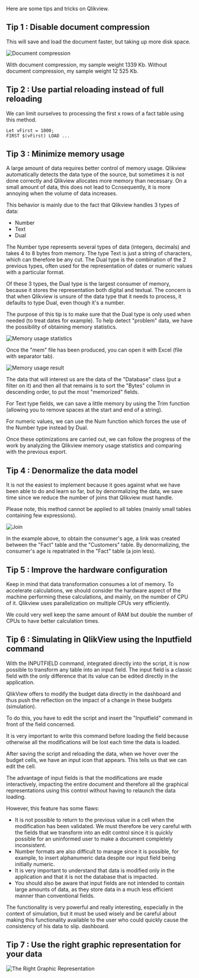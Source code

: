 Here are some tips and tricks on Qlikview.

## Tip 1 : Disable document compression

This will save and load the document faster, but taking up more disk space.

![Document compression](https://github.com/evandycke/qlikview-tips-tricks/blob/main/images/DocumentCompression.png)

With document compression, my sample weight 1339 Kb.
Without document compression, my sample weight 12 525 Kb.

## Tip 2 : Use partial reloading instead of full reloading

We can limit ourselves to processing the first x rows of a fact table using this method.

```
Let vFirst = 1000;
FIRST $(vFirst) LOAD ...
```

## Tip 3 : Minimize memory usage

A large amount of data requires better control of memory usage. Qlikview automatically detects the data type of the source, but sometimes it is not done correctly and Qlikview allocates more memory than necessary. On a small amount of data, this does not lead to Ccnsequently, it is more annoying when the volume of data increases.

This behavior is mainly due to the fact that Qlikview handles 3 types of data:
* Number
* Text
* Dual

The Number type represents several types of data (integers, decimals) and takes 4 to 8 bytes from memory. The type Text is just a string of characters, which can therefore be any cut. The Dual type is the combination of the 2 previous types, often used for the representation of dates or numeric values with a particular format.

Of these 3 types, the Dual type is the largest consumer of memory, because it stores the representation both digital and textual. The concern is that when Qlikview is unsure of the data type that it needs to process, it defaults to type Dual, even though it's a number.

The purpose of this tip is to make sure that the Dual type is only used when needed (to treat dates for example). To help detect "problem" data, we have the possibility of obtaining memory statistics.

![Memory usage statistics](https://github.com/evandycke/qlikview-tips-tricks/blob/main/images/MemoryUsage.png)

Once the "mem" file has been produced, you can open it with Excel (file with separator tab).

![Memory usage result](https://github.com/evandycke/qlikview-tips-tricks/blob/main/images/MemoryUsageResult.png)

The data that will interest us are the data of the "Database" class (put a filter on it) and then all that remains is to sort the "Bytes" column in descending order, to put the most "memorized" fields.

For Text type fields, we can save a little memory by using the Trim function (allowing you to remove spaces at the start and end of a string).

For numeric values, we can use the Num function which forces the use of the Number type instead by Dual.

Once these optimizations are carried out, we can follow the progress of the work by analyzing the Qlikview memory usage statistics and comparing with the previous export.

## Tip 4 : Denormalize the data model

It is not the easiest to implement because it goes against what we have been able to do and learn so far, but by denormalizing the data, we save time since we reduce the number of joins that Qlikview must handle.

Please note, this method cannot be applied to all tables (mainly small tables containing few expressions).

![Join](https://github.com/evandycke/qlikview-tips-tricks/blob/main/images/Join.png)

In the example above, to obtain the consumer's age, a link was created between the "Fact" table and the "Customers" table. By denormalizing, the consumer's age is repatriated in the "Fact" table (a join less).

## Tip 5 : Improve the hardware configuration

Keep in mind that data transformation consumes a lot of memory. To accelerate calculations, we should consider the hardware aspect of the machine performing these calculations, and mainly, on the number of CPU of it. Qlikview uses parallelization on multiple CPUs very efficiently.

We could very well keep the same amount of RAM but double the number of CPUs to have better calculation times.

## Tip 6 : Simulating in QlikView using the Inputfield command

With the INPUTFIELD command, integrated directly into the script, it is now possible to transform any table into an input field. The input field is a classic field with the only difference that its value can be edited directly in the application.

QlikView offers to modify the budget data directly in the dashboard and thus push the reflection on the impact of a change in these budgets (simulation).

To do this, you have to edit the script and insert the "Inputfield" command in front of the field concerned.

It is very important to write this command before loading the field because otherwise all the modifications will be lost each time the data is loaded.

After saving the script and reloading the data, when we hover over the budget cells, we have an input icon that appears. This tells us that we can edit the cell.

The advantage of input fields is that the modifications are made interactively, impacting the entire document and therefore all the graphical representations using this control without having to relaunch the data loading.

However, this feature has some flaws:
* It is not possible to return to the previous value in a cell when the modification has been validated. We must therefore be very careful with the fields that we transform into an edit control since it is quickly possible for an uninformed user to make a document completely inconsistent.
* Number formats are also difficult to manage since it is possible, for example, to insert alphanumeric data despite our input field being initially numeric.
* It is very important to understand that data is modified only in the application and that it is not the database that is impacted.
* You should also be aware that input fields are not intended to contain large amounts of data, as they store data in a much less efficient manner than conventional fields.

The functionality is very powerful and really interesting, especially in the context of simulation, but it must be used wisely and be careful about making this functionality available to the user who could quickly cause the consistency of his data to slip. dashboard.

## Tip 7 : Use the right graphic representation for your data

![The Right Graphic Representation](https://github.com/evandycke/qlikview-tips-tricks/blob/main/images/Dataviz.png)
